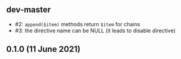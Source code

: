 ## dev-master

* #2: `append($item)` methods return `$item` for chains
* #3: the directive name can be NULL (it leads to disable directive)

## 0.1.0 (11 June 2021)
